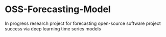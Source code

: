 # OSS-Forecasting-Model
In progress research project for forecasting open-source software project success via deep learning time series models
